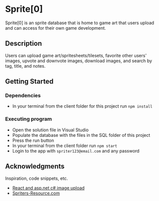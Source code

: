 # Sprite[0]

Sprite[0] is an sprite database that is home to game art that users upload and can access for their own game development.

## Description

Users can upload game art/spritesheets/tilesets, favorite other users' images, upvote and downvote images, download images, and search by tag, title, and notes.

## Getting Started

### Dependencies

* In your terminal from the client folder for this project run `npm install`

### Executing program

* Open the solution file in Visual Studio
* Populate the database with the files in the SQL folder of this project
* Press the run button
* In your terminal from the client folder run `npm start`
* Login to the app with `spriter123@email.com` and any password

## Acknowledgments

Inspiration, code snippets, etc.
* [React and asp.net c# image upload](https://github.com/CodAffection/React-Asp.Net-Core-API---Image-Upload-Retrieve-Update-and-Delete-/tree/master/employee-register-client/src/components)
* [Spriters-Resource.com](https://www.spriters-resource.com/)
